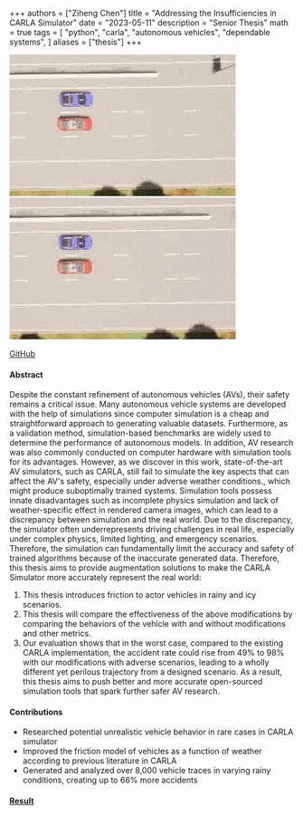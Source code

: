 +++
authors = ["Ziheng Chen"]
title = "Addressing the Insufficiencies in CARLA Simulator"
date = "2023-05-11"
description = "Senior Thesis"
math = true
tags = [
    "python",
    "carla",
    "autonomous vehicles",
    "dependable systems",
]
aliases = ["thesis"]
+++

![orig fric - clear_sunset_icy_70_ghost_cutin](https://raw.githubusercontent.com/JackZihengChen/CARLA-Modified-Pipeline/master/(ECE499)%20Deliverables/Motivation%20Example/Motivation%20Example%20GIF/orig%20fric%20-%20clear_sunset_icy_70_ghost_cutin.gif)![reduced fric - clear_sunset_icy_70_ghost_cutin](https://raw.githubusercontent.com/JackZihengChen/CARLA-Modified-Pipeline/master/(ECE499)%20Deliverables/Motivation%20Example/Motivation%20Example%20GIF/reduced%20fric%20-%20clear_sunset_icy_70_ghost_cutin.gif)

[GitHub](https://github.com/JackZihengChen/CARLA-Modified-Pipeline/tree/master)

#### Abstract
Despite the constant refinement of autonomous vehicles (AVs), their safety remains a critical issue.
Many autonomous vehicle systems are developed with the help of simulations since computer simulation is a cheap and straightforward approach to generating valuable datasets. Furthermore, as a validation method, simulation-based benchmarks are widely used to determine the performance of
autonomous models. In addition, AV research was also commonly conducted on computer hardware with simulation tools for its advantages. However, as we discover in this work, state-of-the-art AV simulators, such as CARLA, still fail to simulate the key aspects that can affect the AV's safety,
especially under adverse weather conditions., which might produce suboptimally trained systems. Simulation tools possess innate disadvantages such as incomplete physics simulation and lack of weather-specific effect in rendered camera images, which can lead to a discrepancy between simulation
and the real world. Due to the discrepancy, the simulator often underrepresents driving challenges in real life, especially under complex physics, limited lighting, and emergency scenarios. Therefore, the simulation can fundamentally limit the accuracy and safety of trained algorithms because of the inaccurate generated data. Therefore, this thesis aims to provide augmentation solutions to make the CARLA Simulator more accurately represent the real world:
1. This thesis introduces friction to actor vehicles in rainy and icy scenarios.
2. This thesis will compare the effectiveness of the above modifications by comparing the
behaviors of the vehicle with and without modifications and other metrics.
3. Our evaluation shows that in the worst case, compared to the existing CARLA implementation,
the accident rate could rise from 49% to 98% with our modifications with adverse scenarios,
leading to a wholly different yet perilous trajectory from a designed scenario.
As a result, this thesis aims to push better and more accurate open-sourced simulation tools that spark
further safer AV research.

#### Contributions
- Researched potential unrealistic vehicle behavior in rare cases in CARLA simulator
- Improved the friction model of vehicles as a function of weather according to previous literature in CARLA
- Generated and analyzed over 8,000 vehicle traces in varying rainy conditions, creating up to 66% more accidents


#### [Result](https://github.com/JackZihengChen/CARLA-Modified-Pipeline/blob/master/(ECE499)%20Deliverables/Thesis.pdf)